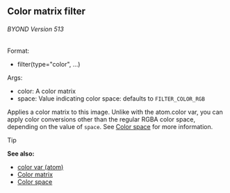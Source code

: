 ## Color matrix filter 
###### BYOND Version 513

Format:
+   filter(type="color", ...)

Args:
+   color: A color matrix
+   space: Value indicating color space: defaults to `FILTER_COLOR_RGB`

Applies a color matrix to this image. Unlike with the
atom.color var, you can apply color conversions other than the regular
RGBA color space, depending on the value of `space`. See [Color
space](/ref/appendix/color-space.md) for more information.

> [!TIP] 
> **See also:**
> +   [color var (atom)](/ref/atom/var/color.md) 
> +   [Color matrix](/ref/notes/color-matrix.md) 
> +   [Color space](/ref/appendix/color-space.md) 